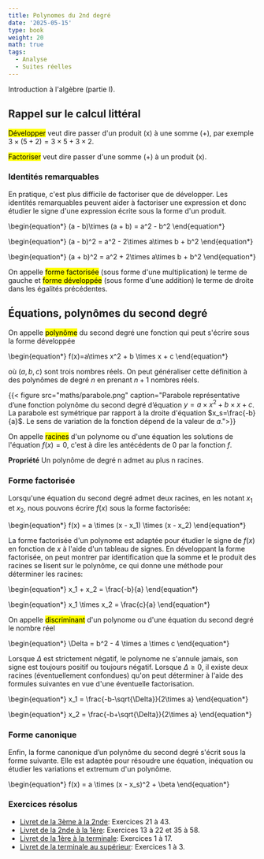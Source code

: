 ```yaml
---
title: Polynomes du 2nd degré
date: '2025-05-15'
type: book
weight: 20
math: true
tags:
  - Analyse
  - Suites réelles
---
```


Introduction à l'algèbre (partie I).

<!--more-->

## Rappel sur le calcul littéral

<mark>Développer</mark> veut dire passer d'un produit (x) à une somme (+), par exemple $3\times (5+2)=3\times 5+3\times 2$.

<mark>Factoriser</mark> veut dire passer d'une somme (+) à un produit (x).

### Identités remarquables
En pratique, c'est plus difficile de factoriser que de développer. Les identités remarquables peuvent aider à factoriser une expression et donc étudier le signe d'une expression écrite sous la forme d'un produit.

\begin{equation*}
    (a - b)\times (a + b) = a^2 - b^2
\end{equation*}
    
\begin{equation*}
    (a - b)^2 = a^2 - 2\times a\times b + b^2
\end{equation*}

\begin{equation*}
    (a + b)^2 = a^2 + 2\times a\times b + b^2
\end{equation*}
    
On appelle <mark>forme factorisée</mark> (sous forme d'une multiplication) le terme de gauche et <mark>forme développée</mark> (sous forme d'une addition) le terme de droite dans les égalités précédentes.

## Équations, polynômes du second degré

On appelle <mark>polynôme</mark> du second degré une fonction qui peut s'écrire sous la forme développée

\begin{equation*}
    f(x)=a\times x^2 + b \times x + c
\end{equation*}

où $(a,b,c)$ sont trois nombres réels. On peut généraliser cette définition à des polynômes de degré $n$ en prenant $n+1$ nombres réels.

{{< figure src="maths/parabole.png" caption="Parabole représentative d’une fonction polynôme du second degré d’équation $y = a\times x^2 + b \times x + c$. La parabole est symétrique par rapport à la droite d'équation $x_s=\frac{-b}{a}$. Le sens de variation de la fonction dépend de la valeur de $a$.">}}

On appelle <mark>racines</mark> d'un polynome ou d'une équation les solutions de l'équation $f(x)=0$, c'est à dire les antécédents de 0 par la fonction $f$.

<b>Propriété</b>
Un polynôme de degré n admet au plus n racines. 

### Forme factorisée
Lorsqu'une équation du second degré admet deux racines, en les notant $x_1$ et $x_2$, nous pouvons écrire $f(x)$ sous la forme factorisée:


\begin{equation*}
    f(x) = a \times (x - x_1) \times (x - x_2)
\end{equation*}

La forme factorisée d'un polynome est adaptée pour étudier le signe de $f(x)$ en fonction de $x$ à l'aide d'un tableau de signes. En développant la forme factorisée, on peut montrer par identification que la somme et le produit des racines se lisent sur le polynôme, ce qui donne une méthode pour déterminer les racines:

\begin{equation*}
    x_1 + x_2 = \frac{-b}{a}
\end{equation*}

\begin{equation*}
    x_1 \times x_2 = \frac{c}{a}
\end{equation*}

On appelle <mark>discriminant</mark> d'un polynome ou d'une équation du second degré le nombre réel 

\begin{equation*}
    \Delta = b^2 - 4 \times a \times c
\end{equation*}

Lorsque $\Delta$ est strictement négatif, le polynome ne s'annule jamais, son signe est toujours positif ou toujours négatif. Lorsque $\Delta \geq 0$, il existe deux racines (éventuellement confondues) qu'on peut déterminer à l'aide des formules suivantes en vue d'une éventuelle factorisation. 

\begin{equation*}
    x_1 = \frac{-b-\sqrt{\Delta}}{2\times a}
\end{equation*}

\begin{equation*}
    x_2 = \frac{-b+\sqrt{\Delta}}{2\times a}
\end{equation*}

### Forme canonique

Enfin, la forme canonique d’un polynôme du second degré s'écrit sous la forme suivante. Elle est adaptée pour résoudre une équation, inéquation ou étudier les variations et extremum d'un polynôme.

\begin{equation*}
    f(x) = a \times (x - x_s)^2 + \beta
\end{equation*}

### Exercices résolus
- [Livret de la 3ème à la 2nde](https://www.louislegrand.fr/wp-content/uploads/2021/07/Livret-3eme-2nde.pdf): Exercices 21 à 43.
- [Livret de la 2nde à la 1ère](https://lycee-henri4.com/wp-content/uploads/2023/06/Livret-2nde-1ere.pdf): Exercices 13 à 22 et 35 à 58.
- [Livret de la 1ère à la terminale](https://lycee-henri4.com/wp-content/uploads/2024/07/Livret-1ere-Term-2024-07-.pdf): Exercices 1 à 17.
- [Livret de la terminale au supérieur](https://lycee-henri4.com/wp-content/uploads/2022/07/CPES-MATHS.pdf): Exercices 1 à 3.